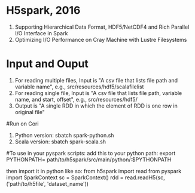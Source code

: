 # H5spark, 2016
1. Supporting Hierarchical Data Format, HDF5/NetCDF4 and Rich Parallel I/O Interface in Spark
2. Optimizing I/O Performance on Cray Machine with Lustre Filesystems

# Input and Ouput
1. For reading multiple files, Input is "A csv file that lists file path and variable name", e.g., src/resources/hdf5/scalafilelist
2. For reading single file, Input is "A csv file that lists file path, variable name, and start, offset", e.g., src/resources/hdf5/
3. Output is "A single RDD in which the element of RDD is one row in original file"

#Run on Cori
1. Python version: sbatch spark-python.sh
2. Scala version: sbatch spark-scala.sh

#To use in your pyspark scripts:
add this to your python path:
export PYTHONPATH= path/to/h5spark/src/main/python/:$PYTHONPATH

then import it in python like so:
from h5spark import read
from pyspark import SparkContext
sc = SparkContext()
rdd = read.readH5(sc,('path/to/h5file', 'dataset_name'))
